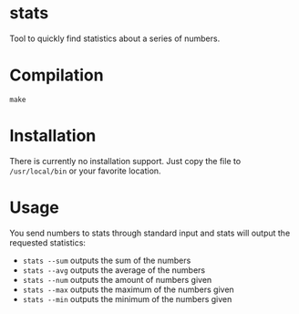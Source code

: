 stats
=====

Tool to quickly find statistics about a series of numbers.

Compilation
===========

`make`

Installation
============

There is currently no installation support. Just copy the file to
`/usr/local/bin` or your favorite location.

Usage
=====

You send numbers to stats through standard input and stats will output
the requested statistics:

* `stats --sum` outputs the sum of the numbers
* `stats --avg` outputs the average of the numbers
* `stats --num` outputs the amount of numbers given
* `stats --max` outputs the maximum of the numbers given
* `stats --min` outputs the minimum of the numbers given

